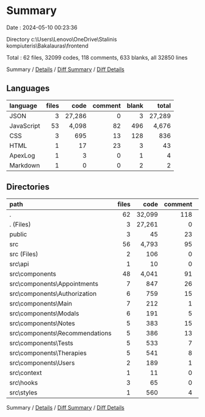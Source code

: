 # Summary

Date : 2024-05-10 00:23:36

Directory c:\\Users\\Lenovo\\OneDrive\\Stalinis kompiuteris\\Bakalauras\\frontend

Total : 62 files,  32099 codes, 118 comments, 633 blanks, all 32850 lines

Summary / [Details](details.md) / [Diff Summary](diff.md) / [Diff Details](diff-details.md)

## Languages
| language | files | code | comment | blank | total |
| :--- | ---: | ---: | ---: | ---: | ---: |
| JSON | 3 | 27,286 | 0 | 3 | 27,289 |
| JavaScript | 53 | 4,098 | 82 | 496 | 4,676 |
| CSS | 3 | 695 | 13 | 128 | 836 |
| HTML | 1 | 17 | 23 | 3 | 43 |
| ApexLog | 1 | 3 | 0 | 1 | 4 |
| Markdown | 1 | 0 | 0 | 2 | 2 |

## Directories
| path | files | code | comment | blank | total |
| :--- | ---: | ---: | ---: | ---: | ---: |
| . | 62 | 32,099 | 118 | 633 | 32,850 |
| . (Files) | 3 | 27,261 | 0 | 4 | 27,265 |
| public | 3 | 45 | 23 | 5 | 73 |
| src | 56 | 4,793 | 95 | 624 | 5,512 |
| src (Files) | 2 | 106 | 0 | 12 | 118 |
| src\\api | 1 | 10 | 0 | 2 | 12 |
| src\\components | 48 | 4,041 | 91 | 489 | 4,621 |
| src\\components\\Appointments | 7 | 847 | 26 | 91 | 964 |
| src\\components\\Authorization | 6 | 759 | 15 | 94 | 868 |
| src\\components\\Main | 7 | 212 | 1 | 33 | 246 |
| src\\components\\Modals | 6 | 191 | 5 | 36 | 232 |
| src\\components\\Notes | 5 | 383 | 15 | 46 | 444 |
| src\\components\\Recommendations | 5 | 386 | 13 | 50 | 449 |
| src\\components\\Tests | 5 | 533 | 7 | 56 | 596 |
| src\\components\\Therapies | 5 | 541 | 8 | 65 | 614 |
| src\\components\\Users | 2 | 189 | 1 | 18 | 208 |
| src\\context | 1 | 11 | 0 | 4 | 15 |
| src\\hooks | 3 | 65 | 0 | 12 | 77 |
| src\\styles | 1 | 560 | 4 | 105 | 669 |

Summary / [Details](details.md) / [Diff Summary](diff.md) / [Diff Details](diff-details.md)